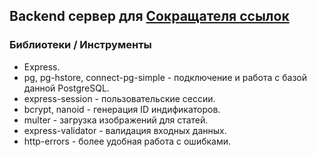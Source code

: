 ## Backend сервер для [Сокращателя ссылок](https://github.com/shortcut-url/frontend)

### Библиотеки / Инструменты
* Express.
* pg, pg-hstore, connect-pg-simple - подключение и работа с базой данной PostgreSQL.
* express-session - пользовательские сессии.
* bcrypt, nanoid - генерация ID индификаторов.
* multer - загрузка изображений для статей.
* express-validator - валидация входных данных.
* http-errors - более удобная работа с ошибками.
